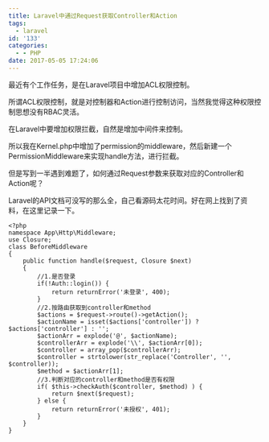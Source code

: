 ```yaml
---
title: Laravel中通过Request获取Controller和Action
tags:
  - laravel
id: '133'
categories:
  - - PHP
date: 2017-05-05 17:24:06
---
```

最近有个工作任务，是在Laravel项目中增加ACL权限控制。 

所谓ACL权限控制，就是对控制器和Action进行控制访问，当然我觉得这种权限控制思想没有RBAC灵活。 

在Laravel中要增加权限拦截，自然是增加中间件来控制。 

所以我在Kernel.php中增加了permission的middleware，然后新建一个PermissionMiddleware来实现handle方法，进行拦截。 

但是写到一半遇到难题了，如何通过Request参数来获取对应的Controller和Action呢？ 

Laravel的API文档可没写的那么全，自己看源码太花时间。好在网上找到了资料，在这里记录一下。

```
<?php
namespace App\Http\Middleware;
use Closure;
class BeforeMiddleware
{
    public function handle($request, Closure $next)
    {
        //1.是否登录
        if(!Auth::login()) {
            return returnError('未登录', 400);
        }
        //2.按路由获取到controller和method
        $actions = $request->route()->getAction();
        $actionName = isset($actions['controller']) ? $actions['controller'] : '';
        $actionArr = explode('@', $actionName);
        $controllerArr = explode('\\', $actionArr[0]);
        $controller = array_pop($controllerArr);
        $controller = strtolower(str_replace('Controller', '', $controller));
        $method = $actionArr[1];
        //3.判断对应的controller和method是否有权限
        if( $this->checkAuth($controller, $method) ) {
            return $next($request);
        } else {
            return returnError('未授权', 401);
        }
    }
}
```
